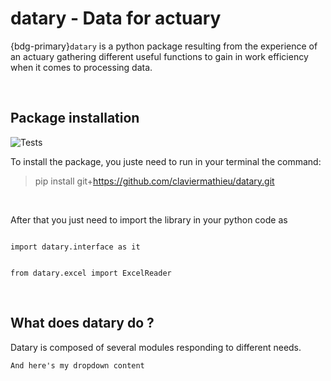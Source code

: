 # datary - Data for actuary


{bdg-primary}`datary` is a python package resulting from the experience of an actuary gathering different useful functions to gain in work efficiency when it comes to processing data.

<br>

## Package installation

![Tests](https://github.com/claviermathieu/datary/actions/workflows/tests.yml/badge.svg)

To install the package, you juste need to run in your terminal the command:

 
 > pip install git+https://github.com/claviermathieu/datary.git

<br>

After that you just need to import the library in your python code as

<code>
import datary.interface as it

from datary.excel import ExcelReader
</code>

<br>

## What does datary do ?

Datary is composed of several modules responding to different needs.




```{dropdown} Here's my dropdown
And here's my dropdown content
```


